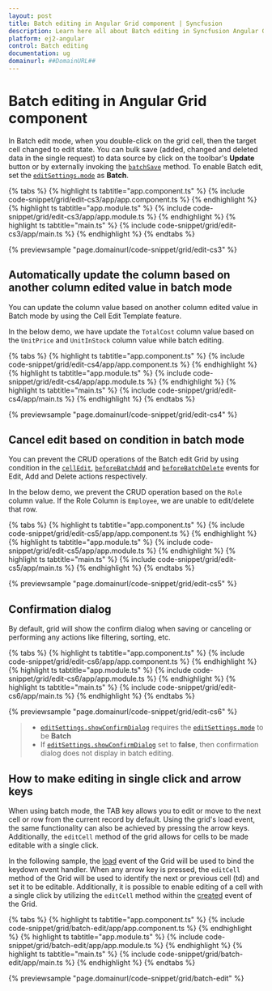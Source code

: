 ```yaml
---
layout: post
title: Batch editing in Angular Grid component | Syncfusion
description: Learn here all about Batch editing in Syncfusion Angular Grid component of Syncfusion Essential JS 2 and more.
platform: ej2-angular
control: Batch editing 
documentation: ug
domainurl: ##DomainURL##
---
```


# Batch editing in Angular Grid component

In Batch edit mode, when you double-click on the grid cell, then the target cell changed to edit state. You can bulk save (added, changed and deleted data in the single request) to data source by click on the toolbar's **Update** button or by externally invoking the [`batchSave`](https://ej2.syncfusion.com/angular/documentation/api/grid/edit/#batchsave) method. To enable Batch edit, set the [`editSettings.mode`](https://ej2.syncfusion.com/angular/documentation/api/grid/editSettings/#mode) as **Batch**.

{% tabs %}
{% highlight ts tabtitle="app.component.ts" %}
{% include code-snippet/grid/edit-cs3/app/app.component.ts %}
{% endhighlight %}
{% highlight ts tabtitle="app.module.ts" %}
{% include code-snippet/grid/edit-cs3/app/app.module.ts %}
{% endhighlight %}
{% highlight ts tabtitle="main.ts" %}
{% include code-snippet/grid/edit-cs3/app/main.ts %}
{% endhighlight %}
{% endtabs %}
  
{% previewsample "page.domainurl/code-snippet/grid/edit-cs3" %}

## Automatically update the column based on another column edited value in batch mode

You can update the column value based on another column edited value in Batch mode by using the Cell Edit Template feature.

In the below demo, we have update the `TotalCost` column value based on the `UnitPrice` and `UnitInStock` column value while batch editing.

{% tabs %}
{% highlight ts tabtitle="app.component.ts" %}
{% include code-snippet/grid/edit-cs4/app/app.component.ts %}
{% endhighlight %}
{% highlight ts tabtitle="app.module.ts" %}
{% include code-snippet/grid/edit-cs4/app/app.module.ts %}
{% endhighlight %}
{% highlight ts tabtitle="main.ts" %}
{% include code-snippet/grid/edit-cs4/app/main.ts %}
{% endhighlight %}
{% endtabs %}
  
{% previewsample "page.domainurl/code-snippet/grid/edit-cs4" %}

## Cancel edit based on condition in batch mode

You can prevent the CRUD operations of the Batch edit Grid by using condition in the [`cellEdit`](https://ej2.syncfusion.com/angular/documentation/api/grid/#cellEdit), [`beforeBatchAdd`](https://ej2.syncfusion.com/angular/documentation/api/grid/#beforeBatchAdd) and [`beforeBatchDelete`](https://ej2.syncfusion.com/angular/documentation/api/grid/#beforeBatchDelete) events for Edit, Add and Delete actions respectively.

In the below demo, we prevent the CRUD operation based on the `Role` column value. If the Role Column is `Employee`, we are unable to edit/delete that row.

{% tabs %}
{% highlight ts tabtitle="app.component.ts" %}
{% include code-snippet/grid/edit-cs5/app/app.component.ts %}
{% endhighlight %}
{% highlight ts tabtitle="app.module.ts" %}
{% include code-snippet/grid/edit-cs5/app/app.module.ts %}
{% endhighlight %}
{% highlight ts tabtitle="main.ts" %}
{% include code-snippet/grid/edit-cs5/app/main.ts %}
{% endhighlight %}
{% endtabs %}
  
{% previewsample "page.domainurl/code-snippet/grid/edit-cs5" %}

## Confirmation dialog

By default, grid will show the confirm dialog when saving or canceling or performing any actions like filtering, sorting, etc.

{% tabs %}
{% highlight ts tabtitle="app.component.ts" %}
{% include code-snippet/grid/edit-cs6/app/app.component.ts %}
{% endhighlight %}
{% highlight ts tabtitle="app.module.ts" %}
{% include code-snippet/grid/edit-cs6/app/app.module.ts %}
{% endhighlight %}
{% highlight ts tabtitle="main.ts" %}
{% include code-snippet/grid/edit-cs6/app/main.ts %}
{% endhighlight %}
{% endtabs %}
  
{% previewsample "page.domainurl/code-snippet/grid/edit-cs6" %}

> * [`editSettings.showConfirmDialog`](https://ej2.syncfusion.com/angular/documentation/api/grid/editSettings/#showconfirmdialog) requires the [`editSettings.mode`](https://ej2.syncfusion.com/angular/documentation/api/grid/editSettings/#mode) to be **Batch**
> * If [`editSettings.showConfirmDialog`](https://ej2.syncfusion.com/angular/documentation/api/grid/editSettings/#showconfirmdialog) set to **false**, then confirmation dialog does not display in batch editing.

## How to make editing in single click and arrow keys

When using batch mode, the TAB key allows you to edit or move to the next cell or row from the current record by default. Using the grid's load event, the same functionality can also be achieved by pressing the arrow keys. Additionally, the `editCell` method of the grid allows for cells to be made editable with a single click.

In the following sample, the [load](https://ej2.syncfusion.com/angular/documentation/api/grid/#load) event of the Grid will be used to bind the keydown event handler. When any arrow key is pressed, the `editCell` method of the Grid will be used to identify the next or previous cell (td) and set it to be editable. Additionally, it is possible to enable editing of a cell with a single click by utilizing the `editCell` method within the [created](https://ej2.syncfusion.com/angular/documentation/api/grid/#created) event of the Grid.

{% tabs %}
{% highlight ts tabtitle="app.component.ts" %}
{% include code-snippet/grid/batch-edit/app/app.component.ts %}
{% endhighlight %}
{% highlight ts tabtitle="app.module.ts" %}
{% include code-snippet/grid/batch-edit/app/app.module.ts %}
{% endhighlight %}
{% highlight ts tabtitle="main.ts" %}
{% include code-snippet/grid/batch-edit/app/main.ts %}
{% endhighlight %}
{% endtabs %}
  
{% previewsample "page.domainurl/code-snippet/grid/batch-edit" %}